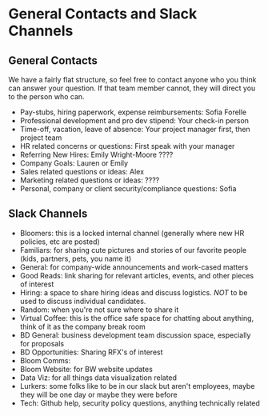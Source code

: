 # General Contacts and Slack Channels

## General Contacts

We have a fairly flat structure, so feel free to contact anyone who you think can answer your question. If that team member cannot, they will direct you to the person who can.

- Pay-stubs, hiring paperwork, expense reimbursements: Sofia Forelle
- Professional development and pro dev stipend: Your check-in person
- Time-off, vacation, leave of absence: Your project manager first, then project team
- HR related concerns or questions: First speak with your manager
- Referring New Hires: Emily Wright-Moore ????
- Company Goals: Lauren or Emily
- Sales related questions or ideas: Alex
- Marketing related questions or ideas: ????
- Personal, company or client security/compliance questions: Sofia

## Slack Channels

- Bloomers: this is a locked internal channel (generally where new HR policies, etc are posted)
- Familiars: for sharing cute pictures and stories of our favorite people (kids, partners, pets, you name it)
- General: for company-wide announcements and work-cased matters
- Good Reads: link sharing for relevant articles, events, and other pieces of interest
- Hiring: a space to share hiring ideas and discuss logistics. *NOT* to be used to discuss individual candidates. 
- Random: when you're not sure where to share it
- Virtual Coffee: this is the office safe space for chatting about anything, think of it as the company break room
- BD General: business development team discussion space, especially for proposals
- BD Opportunities: Sharing RFX's of interest
- Bloom Comms:
- Bloom Website: for BW website updates
- Data Viz: for all things data visualization related
- Lurkers: some folks like to be in our slack but aren't employees, maybe they will be one day or maybe they were before
- Tech: Github help, security policy questions, anything technically related
